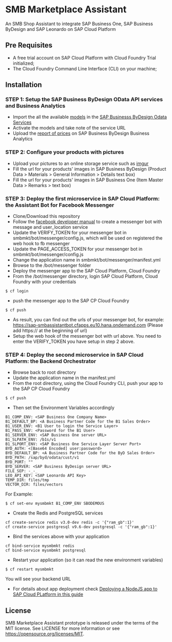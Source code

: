 # SMB Marketplace Assistant
An SMB Shop Assistant to integrate SAP Business One, SAP Business ByDesign and SAP Leonardo on SAP Cloud Platform

## Pre Requisites
* A free trial account on SAP Cloud Platform with Cloud Foundry Trial initialized;
* The Cloud Foundry Command Line Interface (CLI) on your machine;

## Installation
### STEP 1: Setup the SAP Business ByDesign OData API services and Business Analytics
* Import the all the available [models](https://github.com/B1SA/smbmkt/tree/master/models/byd) in the [SAP Businesss ByDesign Odata Services](https://www.youtube.com/watch?v=z6mF_1hFths)
* Activate the models and take note of the service URL
* Upload the [report of prices](https://github.com/B1SA/smbmkt/tree/master/models/reports) on SAP Business ByDesign Business Analytics

### STEP 2: Configure your products with pictures
* Upload your pictures to an online storage service such as [imgur](imgur.com)
* Fill the url for your products' images in SAP Business ByDesign (Product Data > Materials > General Information > Details text box)
* Fill the url for your products' images in SAP Business One (Item Master Data > Remarks > text box)

### STEP 3: Deploy the first microservice in SAP Cloud Platform: the Assistant Bot for Facebook Messenger
* Clone/Download this repository
* Follow the [facebook developer manual](https://developers.facebook.com/docs/messenger-platform/getting-started) to create a messenger bot with message and user_location service 
* Update the VERIFY_TOKEN for your messenger bot in smbmkt/bot/messenger/config.js, which will be used on registered the web hook to fb messenger
* Update the PAGE_ACCESS_TOKEN for your messenger bot in smbmkt/bot/messenger/config.js
* Change the application name in smbmkt/bot/messenger/manifest.yml
* Browse to the /bot/messenger folder
* Deploy the messenger app to the SAP Cloud Platform, Cloud Foundry
* From the /bot/messenger directory, login SAP Cloud Platform, Cloud Foundry with your credentials
```
$ cf login
```
* push the messenger app to the SAP CP Cloud Foundry
```
$ cf push
```
* As result, you can find out the urls of your messenger bot, for example: https://sap-smbassistantbot.cfapps.eu10.hana.ondemand.com (Please add https:// at the beginning of url)
* Setup the web hook of the messenger bot with url above. You need to enter the VERIFY_TOKEN you have setup in step 2 above.

### STEP 4: Deploy the second microservice in SAP Cloud Platform: the Backend Orchestrator 
* Browse back to root directory
* Update the application name in the manifest.yml
* From the root directory, using the Cloud Foundry CLI, push your app to the SAP CP Cloud Foundry
```
$ cf push
```
* Then set the Environment Variables accordingly
```
B1_COMP_ENV: <SAP Business One Company Name>
B1_DEFAULT_BP: <A Business Partner Code for the B1 Sales Order>
B1_USER_ENV: <B1 User to login the Service Layer>
B1_PASS_ENV: <Password for the B1 User>
B1_SERVER_ENV: <SAP Business One server URL>
B1_SLPATH_ENV: /b1s/v1
B1_SLPORT_ENV: <SAP Business One Service Layer Server Port>
BYD_AUTH: <[Base64 Encoded] user:password>
BYD_DEFAULT_BP: <A Business Partner Code for the ByD Sales Order>
BYD_PATH: /sap/byd/odata/cust/v1
BYD_PORT: ""
BYD_SERVER: <SAP Business ByDesign server URL>
FILE_SEP: -_-_
LEO_API_KEY: <SAP Leonardo API Key> 
TEMP_DIR: files/tmp
VECTOR_DIR: files/vectors
```

For Example:

```
$ cf set-env mysmbmkt B1_COMP_ENV SBODEMOUS
```
* Create the Redis and PostgreSQL services
```
cf create-service redis v3.0-dev redis -c '{"ram_gb":1}'
cf create-service postgresql v9.6-dev postgresql -c '{"ram_gb":1}'
```

* Bind the services above with your application
```
cf bind-service mysmbmkt redis
cf bind-service mysmbmkt postgresql
```
* Restart your application (so it can read the new environment variables)

```
$ cf restart mysmbmkt
```

You will see your backend URL
* For details about app deployment check [Deploying a NodeJS app to SAP Cloud PLatform in this guide](https://github.com/B1SA/B1_SCP_HandsOn/blob/master/HandsOn_SCP_Instructions_v2.pdf)

## License
SMB Marketplace Assistant prototype is released under the terms of the MIT license. See LICENSE for more information or see https://opensource.org/licenses/MIT.
